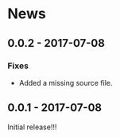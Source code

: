 # News

## 0.0.2 - 2017-07-08

### Fixes

  * Added a missing source file.

## 0.0.1 - 2017-07-08

Initial release!!!
